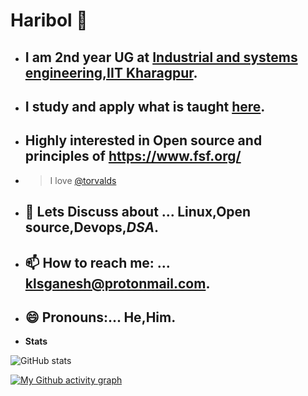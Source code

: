 #                                                 Haribol 👋

- ## I am 2nd year UG at [Industrial and systems engineering,IIT Kharagpur](http://www.iitkgp.ac.in/department/IM).
- ## I study and apply what is taught [here](vedabase.io).
- ## Highly interested in Open source and principles of https://www.fsf.org/  
- > I love [@torvalds](https://github.com/torvalds)
- ## 💬 Lets Discuss about ... Linux,Open source,Devops,_DSA_.
- ## 📫 How to reach me: ... klsganesh@protonmail.com.
- ## 😄 Pronouns:... He,Him.

- __Stats__

![GitHub stats](https://github-readme-stats.vercel.app/api?username=likhith2003&show_icons=true&theme=radical)

[![My Github activity graph](https://activity-graph.herokuapp.com/graph?username=likhith2003&theme=react-dark)](https://github.com/ashutosh00710/github-readme-activity-graph)

